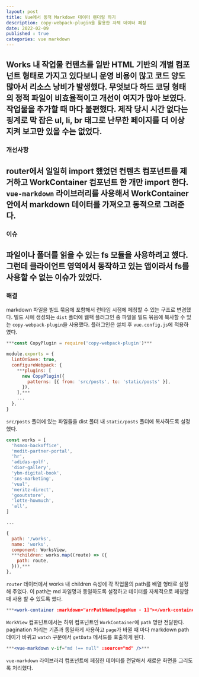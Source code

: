 ```yaml
---
layout: post
title: Vue에서 동적 Markdown 데이터 렌더링 하기
description: copy-webpack-plugin을 활용한 자체 데이터 페칭
date: 2022-02-09
published : true
categories: vue markdown
---
```


Works 내 작업물 컨텐츠를 일반 HTML 기반의 개별 컴포넌트 형태로 가지고 있다보니 운영 비용이 많고 코드 양도 많아서 리소스 낭비가 발생했다. 무엇보다 하드 코딩 형태의 정적 파일이 비효율적이고 개선이 여지가 많아 보였다. 작업물을 추가할 때 마다 불편했다. 제작 당시 시간 없다는 핑계로 막 잡은 ul, li, br 태그로 난무한 페이지를 더 이상 지켜 보고만 있을 수는 없었다.
---

### 개선사항
router에서 일일히 import 했었던 컨텐츠 컴포넌트를 제거하고 WorkContainer 컴포넌트 한 개만 import 한다. `vue-markdown` 라이브러리를 사용해서 WorkContainer 안에서 markdown 데이터를 가져오고 동적으로 그려준다.
---

### 이슈
파일이나 폴더를 읽을 수 있는 fs 모듈을 사용하려고 했다. 그런데 클라이언트 영역에서 동작하고 있는 앱이라서 fs를 사용할 수 없는 이슈가 있었다.  
---
### 해결
markdown 파일을 빌드 묶음에 포함해서 런타임 시점에 페칭할 수 있는 구조로 변경했다. 빌드 시에 생성되는 `dist` 폴더에 웹팩 플러그인 중 파일을 빌드 묶음에 복사할 수 있는 `copy-webpack-plugin`을 사용했다. 플러그인은 설치 후 `vue.config.js`에 적용하였다.

```jsx
***const CopyPlugin = require('copy-webpack-plugin')***

module.exports = {
  lintOnSave: true,
  configureWebpack: {
    ***plugins: [
      new CopyPlugin({
        patterns: [{ from: 'src/posts', to: 'static/posts' }],
      }),
    ],***
    ...
  },
}
```

`src/posts` 폴더에 있는 파일들을 dist 폴더 내 `static/posts` 폴더에 복사하도록 설정했다.

```jsx
const works = [
  'hsmoa-backoffice',
  'medit-partner-portal',
  'hr',
  'adidas-golf',
  'dior-gallery',
  'ybm-digital-book',
  'sns-marketing',
  'vual',
  'meritz-direct',
  'gooutstore',
  'lotte-howmuch',
  'all',
]

...

{
  path: '/works',
  name: 'works',
  component: WorksView,
  ***children: works.map((route) => ({
    path: route,
  })),***
},
```

`router` 데이터에서 works 내 children 속성에 각 작업물의 path를 배열 형태로 설정해 주었다. 이 path는 md 파일명과 동일하도록 설정하고 데이터를 자체적으로 페칭할 때 사용 할 수 있도록 했다.

```jsx
***<work-container :markdown="arrPathName[pageNum - 1]"></work-container>***
```

`WorkView` 컴포넌트에서는 하위 컴포넌트인 `WorkContainer`에 `path` 명만 전달한다. pagination 처리는 기존과 동일하게 사용하고 `page`가 바뀔 때 마다 markdown path 데이가 바뀌고 `watch` 구문에서 `getData` 메서드를 호출하게 된다.

```jsx
***<vue-markdown v-if="md !== null" :source="md" />***
```

`vue-markdown` 라이브러리 컴포넌트에 페칭한 데이터를 전달해서 새로운 화면을 그리도록 처리했다.